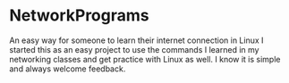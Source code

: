 # NetworkPrograms
An easy way for someone to learn their internet connection in Linux 
I started this as an easy project to use the commands I learned in my networking classes and get practice with Linux as well. I know it is simple and always welcome feedback.
